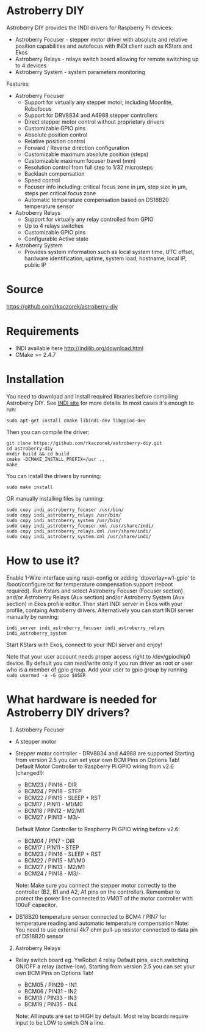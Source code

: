 # Astroberry DIY
Astroberry DIY provides the INDI drivers for Raspberry Pi devices:
* Astroberry Focuser - stepper motor driver with absolute and relative position capabilities and autofocus with INDI client such as KStars and Ekos
* Astroberry Relays - relays switch board allowing for remote switching up to 4 devices
* Astroberry System - system parameters monitoring

Features:
* Astroberry Focuser
  - Support for virtually any stepper motor, including Moonlite, Robofocus
  - Support for DRV8834 and A4988 stepper controllers
  - Direct stepper motor control without proprietary drivers
  - Customizable GPIO pins
  - Absolute position control
  - Relative position control
  - Forward / Reverse direction configuration
  - Customizable maximum absolute position (steps)
  - Customizable maximum focuser travel (mm)
  - Resolution control from full step to 1/32 microsteps
  - Backlash compensation
  - Speed control
  - Focuser info including: critical focus zone in μm, step size in μm, steps per critical focus zone
  - Automatic temperature compensation based on DS18B20 temperature sensor
* Astroberry Relays
  - Support for virtually any relay controlled from GPIO
  - Up to 4 relays switches
  - Customizable GPIO pins
  - Configurable Active state
* Astroberry System
  - Provides system information such as local system time, UTC offset, hardware identification, uptime, system load, hostname, local IP, public IP

# Source
https://github.com/rkaczorek/astroberry-diy

# Requirements
* INDI available here http://indilib.org/download.html
* CMake >= 2.4.7

# Installation
You need to download and install required libraries before compiling Astroberry DIY. See [INDI site](http://indilib.org/download.html) for more details.
In most cases it's enough to run:
```
sudo apt-get install cmake libindi-dev libgpiod-dev
```
Then you can compile the driver:
```
git clone https://github.com/rkaczorek/astroberry-diy.git
cd astroberry-diy
mkdir build && cd build
cmake -DCMAKE_INSTALL_PREFIX=/usr ..
make
```
You can install the drivers by running:
```
sudo make install
```
OR manually installing files by running:
```
sudo copy indi_astroberry_focuser /usr/bin/
sudo copy indi_astroberry_relays /usr/bin/
sudo copy indi_astroberry_system /usr/bin/
sudo copy indi_astroberry_focuser.xml /usr/share/indi/
sudo copy indi_astroberry_relays.xml /usr/share/indi/
sudo copy indi_astroberry_system.xml /usr/share/indi/

```

# How to use it?
Enable 1-Wire interface using raspi-config or adding 'dtoverlay=w1-gpio' to /boot/configure.txt for temperature compensation support (reboot required). Run Kstars and select Astroberry Focuser (Focuser section) and/or Astroberry Relays (Aux section) and/or Astroberry System (Aux section) in Ekos profile editor. Then start INDI server in Ekos with your profile, containg Astroberry drivers. Alternatively you can start INDI server manually by running:
```
indi_server indi_astroberry_focuser indi_astroberry_relays indi_astroberry_system
```
Start KStars with Ekos, connect to your INDI server and enjoy!

Note that your user account needs proper access right to /dev/gpiochip0 device. By default you can read/write only if you run driver as root or user who is a member of gpio group. Add your user to gpio group by running ```sudo usermod -a -G gpio $USER```

# What hardware is needed for Astroberry DIY drivers?

1. Astroberry Focuser
* A stepper motor
* Stepper motor controller - DRV8834 and A4988 are supported
  Starting from version 2.5 you can set your own BCM Pins on Options Tab!
  Default Motor Controller to Raspberry Pi GPIO wiring from v2.6 (changed!):
   - BCM23 / PIN16 - DIR
   - BCM24 / PIN18 - STEP
   - BCM22 / PIN15 - SLEEP + RST
   - BCM17 / PIN11 - M1/M0
   - BCM18 / PIN12 - M2/M1
   - BCM27 / PIN13 - M3/-

  Default Motor Controller to Raspberry Pi GPIO wiring before v2.6:
   - BCM04 / PIN7 - DIR
   - BCM17 / PIN11 - STEP
   - BCM23 / PIN16 - SLEEP + RST
   - BCM22 / PIN15 - M1/M0
   - BCM27 / PIN13 - M2/M1
   - BCM24 / PIN18 - M3/-

   Note: Make sure you connect the stepper motor correctly to the controller (B2, B1 and A2, A1 pins on the controller).
         Remember to protect the power line connected to VMOT of the motor controller with 100uF capacitor.
* DS18B20 temperature sensor connected to BCM4 / PIN7 for temperature reading and automatic temperature compensation
   Note: You need to use external 4k7 ohm pull-up resistor connected to data pin of DS18B20 sensor

2. Astroberry Relays
* Relay switch board eg. YwRobot 4 relay
  Default pins, each switching ON/OFF a relay (active-low). Starting from version 2.5 you can set your own BCM Pins on Options Tab!
   - BCM05 / PIN29 - IN1
   - BCM06 / PIN31 - IN2
   - BCM13 / PIN33 - IN3
   - BCM19 / PIN35 - IN4

   Note: All inputs are set to HIGH by default. Most relay boards require input to be LOW to swich ON a line.
